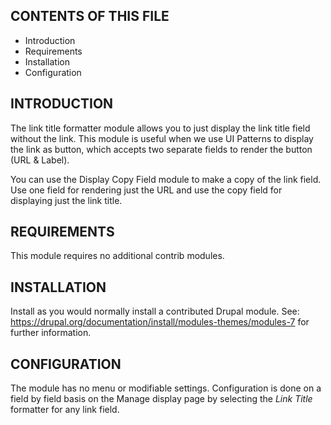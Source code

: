 CONTENTS OF THIS FILE
---------------------

 * Introduction
 * Requirements
 * Installation
 * Configuration

INTRODUCTION
------------

The link title formatter module allows you to just display the link title field without the link. This module is useful when we use UI Patterns to display the link as button, which accepts two separate fields to render the button (URL & Label).

You can use the Display Copy Field module to make a copy of the link field. Use one field for rendering just the URL and use the copy field for displaying just the link title. 

REQUIREMENTS
------------

This module requires no additional contrib modules.

INSTALLATION
------------

Install as you would normally install a contributed Drupal module. See:
https://drupal.org/documentation/install/modules-themes/modules-7
for further information.

CONFIGURATION
-------------

The module has no menu or modifiable settings. Configuration is done on a field by field
basis on the Manage display page by selecting the *Link Title* formatter for any link field.

